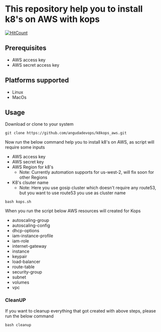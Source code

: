 # This repository help you to install k8's on AWS with kops
[![HitCount](http://hits.dwyl.com/angudadevops/k8kops_aws.svg)](http://hits.dwyl.com/angudadevops/k8kops_aws)

## Prerequisites
- AWS access key
- AWS secret access key

## Platforms supported
- Linux 
- MacOs 

## Usage

Download or clone to your system

```
git clone https://github.com/angudadevops/k8kops_aws.git
```

Now run the below command help you to install k8's on AWS, as script will require some inputs
- AWS access key
- AWS secret key
- AWS Region for k8's
  - Note: Currently automation supports for us-west-2, will fix soon for other Regions
- K8's clsuter name
  - Note: Here you use gosip cluster which doesn't require any route53, but you want to use route53 you use as cluster name

```
bash kops.sh
```

When you run the script below AWS resources will created for Kops
- autoscaling-group
- autoscaling-config
- dhcp-options
- iam-instance-profile
- iam-role
- internet-gateway
- instance
- keypair
- load-balancer
- route-table
- security-group
- subnet
- volumes
- vpc

### CleanUP

If you want to cleanup everything that got created with above steps, please run the below command

```
bash cleanup
```
